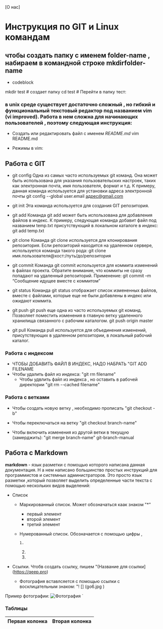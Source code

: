 [О нас] 

# Инструкция по GIT и Linux командам 
## чтобы создать папку с именем folder-name , набираем в командной строке mkdirfolder-name 

* codeblock 

mkdir test # создает папку 
cd test    # Перейти в папку тест: 
### в unix среде существует достаточно сложный , но гибкий и функциональный текстовый редактор под названием vim (vi improved). Работа в нем сложна для начинающих пользователей , поэтому следующая инструкция:

* Создать или редактировать файл с именем *README.md*
       vim README.md

 * Режимы в vim:
   





## Работа с GIT 

* git config
Одна из самых часто используемых git команд.
 Она может быть использована для указания пользовательских настроек, таких как электронная почта,
  имя пользователя, формат и т.д. К примеру,
  данная команда используется для установки адреса электронной почты
  git config --global user.email адрес@gmail.com
  
  
 * git init
  Эта команда используется для создания GIT репозитория.
  
  
 * git add
  Команда git add может быть использована для добавления файлов в индекс.
   К примеру, следующая команда добавит файл под названием temp.txt
    присутствующий в локальном каталоге в индекс:
  git add temp.txt
  
  
 * git clone
  Команда git clone используется для клонирования репозитория.
   Если репозиторий находится на удаленном сервере, используется команда такого рода:
  git clone имя.пользователя@хост:/путь/до/репозитория
  
  
 * git commit
  Команда git commit используется для коммита изменений в файлах проекта.
   Обратите внимание, что коммиты не сразу попадают на удаленный репозиторий. Применение:
  git commit –m “Сообщение идущее вместе с коммитом”
  
  
 * git status
    Команда git status отображает список измененных файлов,
    вместе с файлами, которые еще не были добавлены в индекс или ожидают коммита.
   
   
  * git push
    git push еще одна из часто используемых git команд.
    Позволяет поместить изменения в главную ветку удаленного
    хранилища связанного с рабочим каталогом. 
   git push origin master
   
   
  * git pull
   Команда pull используется для объединения изменений,
    присутствующих в удаленном репозитории, в локальный рабочий каталог.
  



### Работа с индексом 
* ЧТОБЫ ДОБАВИТЬ ФАЙЛ В ИНДЕКС, НАДО НАБРАТЬ "GIT ADD FILENAME
* Чтобы удалить файл из индекса: "git rm filename"
   * Чтобы удвлить файл из индекса , но оставить в рабочей директории "git rm --cached filename"

### Работа с ветками
* Чтобы создать новую ветку , необходимо прописать "git checkout -b"

* Чтобы переключаться на ветку "git checkout branch-name"
* Чтобы включить изменения из другой ветки в текущую (замерджить): "git merge branch-name"
 git-branch-manual

## Работа с Markdown 
**markdown** - язык разметки с помощью которого написана данная документация. Н а нем написано большинство простых инструкций для программистов и системных администраторов. Это просто язык разметки ,который позволяет выделить определенные части текста с помощью нескольких видов выделений:

* Список 
  * Маркированный список. Может обозначаться каак знаком "*"  

      * первый элемент 
      + второй элемент 
      - третий элемент 

  * Нумерованный список. Обозначается с помощью цифры ,

        1.
	2.
	3.

* Ссылки. Чтобв создать ссылку, пишем "(Название для ссылки] (https://qeep.pro)
   * Фотография вставлсяется с помощью ссылки с восклицательным знаком: "! [] (go6.jpg  )
 
 Пример фотографии: ![Фотография](https://pbs.twimg.com/profile_images/54789364/JPG-logo-highres.jpg) `


### Таблицы 
Первая колонка|Вторая колонка
--------------|--------------
